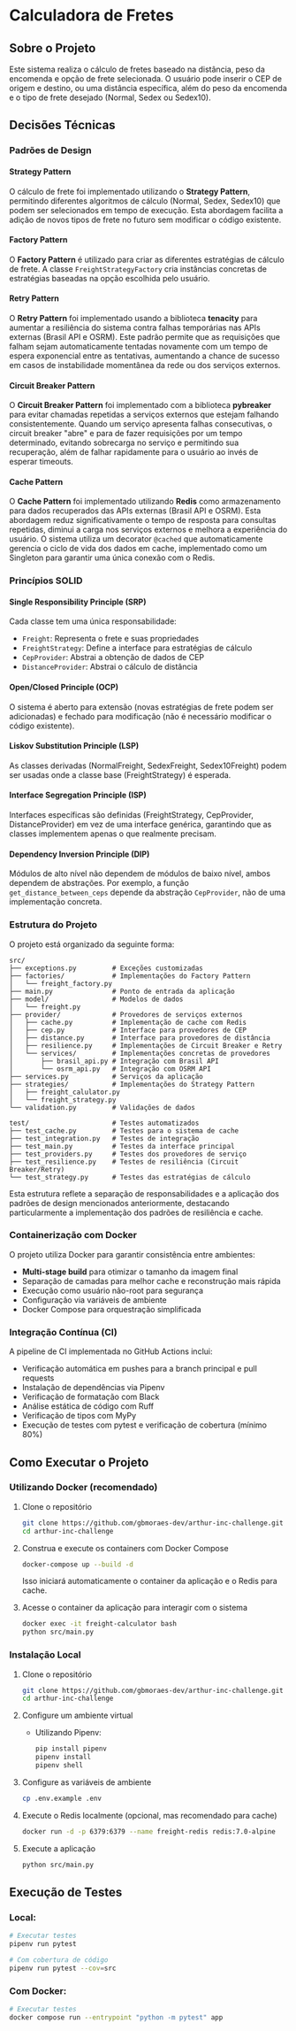 # Calculadora de Fretes

## Sobre o Projeto

Este sistema realiza o cálculo de fretes baseado na distância, peso da encomenda e opção de frete selecionada. O usuário pode inserir o CEP de origem e destino, ou uma distância específica, além do peso da encomenda e o tipo de frete desejado (Normal, Sedex ou Sedex10).

## Decisões Técnicas

### Padrões de Design

#### Strategy Pattern
O cálculo de frete foi implementado utilizando o **Strategy Pattern**, permitindo diferentes algoritmos de cálculo (Normal, Sedex, Sedex10) que podem ser selecionados em tempo de execução. Esta abordagem facilita a adição de novos tipos de frete no futuro sem modificar o código existente.

#### Factory Pattern
O **Factory Pattern** é utilizado para criar as diferentes estratégias de cálculo de frete. A classe `FreightStrategyFactory` cria instâncias concretas de estratégias baseadas na opção escolhida pelo usuário.

#### Retry Pattern
O **Retry Pattern** foi implementado usando a biblioteca **tenacity** para aumentar a resiliência do sistema contra falhas temporárias nas APIs externas (Brasil API e OSRM). Este padrão permite que as requisições que falham sejam automaticamente tentadas novamente com um tempo de espera exponencial entre as tentativas, aumentando a chance de sucesso em casos de instabilidade momentânea da rede ou dos serviços externos.

#### Circuit Breaker Pattern
O **Circuit Breaker Pattern** foi implementado com a biblioteca **pybreaker** para evitar chamadas repetidas a serviços externos que estejam falhando consistentemente. Quando um serviço apresenta falhas consecutivas, o circuit breaker "abre" e para de fazer requisições por um tempo determinado, evitando sobrecarga no serviço e permitindo sua recuperação, além de falhar rapidamente para o usuário ao invés de esperar timeouts.

#### Cache Pattern
O **Cache Pattern** foi implementado utilizando **Redis** como armazenamento para dados recuperados das APIs externas (Brasil API e OSRM). Esta abordagem reduz significativamente o tempo de resposta para consultas repetidas, diminui a carga nos serviços externos e melhora a experiência do usuário. O sistema utiliza um decorator `@cached` que automaticamente gerencia o ciclo de vida dos dados em cache, implementado como um Singleton para garantir uma única conexão com o Redis.

### Princípios SOLID

#### Single Responsibility Principle (SRP)
Cada classe tem uma única responsabilidade:
- `Freight`: Representa o frete e suas propriedades
- `FreightStrategy`: Define a interface para estratégias de cálculo
- `CepProvider`: Abstrai a obtenção de dados de CEP
- `DistanceProvider`: Abstrai o cálculo de distância

#### Open/Closed Principle (OCP)
O sistema é aberto para extensão (novas estratégias de frete podem ser adicionadas) e fechado para modificação (não é necessário modificar o código existente).

#### Liskov Substitution Principle (LSP)
As classes derivadas (NormalFreight, SedexFreight, Sedex10Freight) podem ser usadas onde a classe base (FreightStrategy) é esperada.

#### Interface Segregation Principle (ISP)
Interfaces específicas são definidas (FreightStrategy, CepProvider, DistanceProvider) em vez de uma interface genérica, garantindo que as classes implementem apenas o que realmente precisam.

#### Dependency Inversion Principle (DIP)
Módulos de alto nível não dependem de módulos de baixo nível, ambos dependem de abstrações. Por exemplo, a função `get_distance_between_ceps` depende da abstração `CepProvider`, não de uma implementação concreta.

### Estrutura do Projeto

O projeto está organizado da seguinte forma:

```
src/
├── exceptions.py         # Exceções customizadas
├── factories/            # Implementações do Factory Pattern
│   └── freight_factory.py
├── main.py               # Ponto de entrada da aplicação
├── model/                # Modelos de dados
│   └── freight.py
├── provider/             # Provedores de serviços externos
│   ├── cache.py          # Implementação de cache com Redis
│   ├── cep.py            # Interface para provedores de CEP
│   ├── distance.py       # Interface para provedores de distância
│   ├── resilience.py     # Implementações de Circuit Breaker e Retry
│   └── services/         # Implementações concretas de provedores
│       ├── brasil_api.py # Integração com Brasil API
│       └── osrm_api.py   # Integração com OSRM API
├── services.py           # Serviços da aplicação
├── strategies/           # Implementações do Strategy Pattern
│   ├── freight_calulator.py
│   └── freight_strategy.py
└── validation.py         # Validações de dados

test/                     # Testes automatizados
├── test_cache.py         # Testes para o sistema de cache
├── test_integration.py   # Testes de integração
├── test_main.py          # Testes da interface principal
├── test_providers.py     # Testes dos provedores de serviço
├── test_resilience.py    # Testes de resiliência (Circuit Breaker/Retry)
└── test_strategy.py      # Testes das estratégias de cálculo
```

Esta estrutura reflete a separação de responsabilidades e a aplicação dos padrões de design mencionados anteriormente, destacando particularmente a implementação dos padrões de resiliência e cache.

### Containerização com Docker

O projeto utiliza Docker para garantir consistência entre ambientes:

- **Multi-stage build** para otimizar o tamanho da imagem final
- Separação de camadas para melhor cache e reconstrução mais rápida
- Execução como usuário não-root para segurança
- Configuração via variáveis de ambiente
- Docker Compose para orquestração simplificada

### Integração Contínua (CI)

A pipeline de CI implementada no GitHub Actions inclui:

- Verificação automática em pushes para a branch principal e pull requests
- Instalação de dependências via Pipenv
- Verificação de formatação com Black
- Análise estática de código com Ruff
- Verificação de tipos com MyPy
- Execução de testes com pytest e verificação de cobertura (mínimo 80%)

## Como Executar o Projeto

### Utilizando Docker (recomendado)

1. Clone o repositório
   ```bash
   git clone https://github.com/gbmoraes-dev/arthur-inc-challenge.git
   cd arthur-inc-challenge
   ```

2. Construa e execute os containers com Docker Compose
   ```bash
   docker-compose up --build -d
   ```

   Isso iniciará automaticamente o container da aplicação e o Redis para cache.

3. Acesse o container da aplicação para interagir com o sistema
   ```bash
   docker exec -it freight-calculator bash
   python src/main.py
   ```

### Instalação Local

1. Clone o repositório
   ```bash
   git clone https://github.com/gbmoraes-dev/arthur-inc-challenge.git
   cd arthur-inc-challenge
   ```

2. Configure um ambiente virtual
   - Utilizando Pipenv:
     ```bash
     pip install pipenv
     pipenv install
     pipenv shell
     ```

3. Configure as variáveis de ambiente
   ```bash
   cp .env.example .env
   ```

4. Execute o Redis localmente (opcional, mas recomendado para cache)
   ```bash
   docker run -d -p 6379:6379 --name freight-redis redis:7.0-alpine
   ```

5. Execute a aplicação
   ```bash
   python src/main.py
   ```

## Execução de Testes

### Local:

```bash
# Executar testes
pipenv run pytest

# Com cobertura de código
pipenv run pytest --cov=src
```

### Com Docker:

```bash
# Executar testes
docker compose run --entrypoint "python -m pytest" app
```

